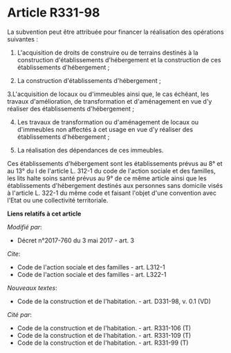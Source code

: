 # Article R331-98

La subvention peut être attribuée pour financer la réalisation des opérations suivantes :

1. L'acquisition de droits de construire ou de terrains destinés à la construction d'établissements d'hébergement et la
construction de ces établissements d'hébergement ;

2. La construction d'établissements d'hébergement ;

3.L'acquisition de locaux ou d'immeubles ainsi que, le cas échéant, les travaux d'amélioration, de transformation et
d'aménagement en vue d'y réaliser des établissements d'hébergement ;

4. Les travaux de transformation ou d'aménagement de locaux ou d'immeubles non affectés à cet usage en vue d'y réaliser des
établissements d'hébergement ;

5. La réalisation des dépendances de ces immeubles.

Ces établissements d'hébergement sont les établissements prévus au 8° et au 13° du I de l'article L. 312-1 du code de
l'action sociale et des familles, les lits halte soins santé prévus au 9° de ce même article ainsi que les établissements
d'hébergement destinés aux personnes sans domicile visés à l'article L. 322-1 du même code et faisant l'objet d'une
convention avec l'Etat ou une collectivité territoriale.

**Liens relatifs à cet article**

_Modifié par_:

  - Décret n°2017-760 du 3 mai 2017 - art. 3

_Cite_:

  - Code de l'action sociale et des familles - art. L312-1
  - Code de l'action sociale et des familles - art. L322-1

_Nouveaux textes_:

  - Code de la construction et de l'habitation. - art. D331-98, v. 0.1 (VD)

_Cité par_:

  - Code de la construction et de l'habitation. - art. R331-106 (T)
  - Code de la construction et de l'habitation. - art. R331-109 (T)
  - Code de la construction et de l'habitation. - art. R331-99 (T)
